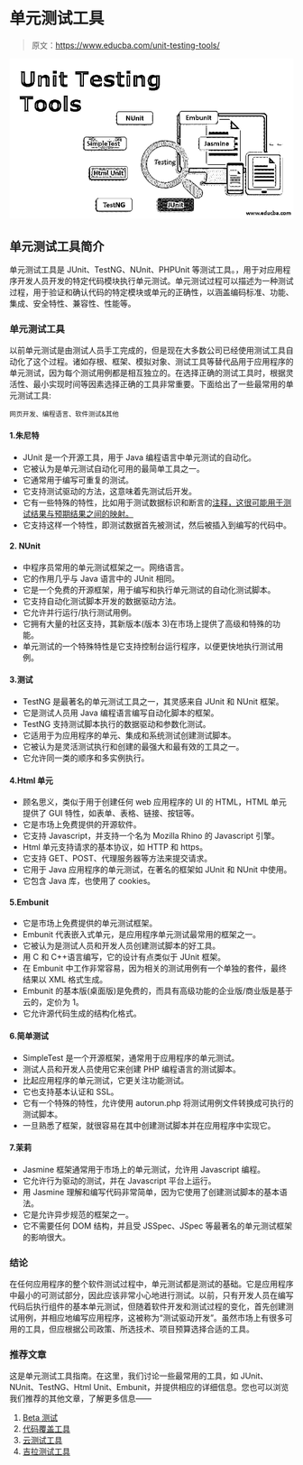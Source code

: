 # 单元测试工具

> 原文：<https://www.educba.com/unit-testing-tools/>

![unit testing tools](img/94002473405b8271923fd6c6a428e850.png)



## 单元测试工具简介

单元测试工具是 JUnit、TestNG、NUnit、PHPUnit 等测试工具。，用于对应用程序开发人员开发的特定代码模块执行单元测试。单元测试过程可以描述为一种测试过程，用于验证和确认代码的特定模块或单元的正确性，以涵盖编码标准、功能、集成、安全特性、兼容性、性能等。

### 单元测试工具

以前单元测试是由测试人员手工完成的，但是现在大多数公司已经使用测试工具自动化了这个过程。诸如存根、框架、模拟对象、测试工具等替代品用于应用程序的单元测试，因为每个测试用例都是相互独立的。在选择正确的测试工具时，根据灵活性、最小实现时间等因素选择正确的工具非常重要。下面给出了一些最常用的单元测试工具:

<small>网页开发、编程语言、软件测试&其他</small>

#### 1.朱尼特

*   JUnit 是一个开源工具，用于 Java 编程语言中单元测试的自动化。
*   它被认为是单元测试自动化可用的最简单工具之一。
*   它通常用于编写可重复的测试。
*   它支持测试驱动的方法，这意味着先测试后开发。
*   它有一些特殊的特性，比如用于测试数据标识和断言的[注释，这很可能用于测试结果与预期结果之间的映射。](https://www.educba.com/hibernate-annotations/)
*   它支持这样一个特性，即测试数据首先被测试，然后被插入到编写的代码中。

#### 2\. NUnit

*   中程序员常用的单元测试框架之一。网络语言。
*   它的作用几乎与 Java 语言中的 JUnit 相同。
*   它是一个免费的开源框架，用于编写和执行单元测试的自动化测试脚本。
*   它支持自动化测试脚本开发的数据驱动方法。
*   它允许并行运行/执行测试用例。
*   它拥有大量的社区支持，其新版本(版本 3)在市场上提供了高级和特殊的功能。
*   单元测试的一个特殊特性是它支持控制台运行程序，以便更快地执行测试用例。

#### 3.测试

*   TestNG 是最著名的单元测试工具之一，其灵感来自 JUnit 和 NUnit 框架。
*   它是测试人员用 Java 编程语言编写自动化脚本的框架。
*   TestNG 支持测试脚本执行的数据驱动和参数化测试。
*   它适用于为应用程序的单元、集成和系统测试创建测试脚本。
*   它被认为是灵活测试执行和创建的最强大和最有效的工具之一。
*   它允许同一类的顺序和多实例执行。

#### 4.Html 单元

*   顾名思义，类似于用于创建任何 web 应用程序的 UI 的 HTML，HTML 单元提供了 GUI 特性，如表单、表格、链接、按钮等。
*   它是市场上免费提供的开源软件。
*   它支持 Javascript，并支持一个名为 Mozilla Rhino 的 Javascript 引擎。
*   Html 单元支持请求的基本协议，如 HTTP 和 https。
*   它支持 GET、POST、代理服务器等方法来提交请求。
*   它用于 Java 应用程序的单元测试，在著名的框架如 JUnit 和 NUnit 中使用。
*   它包含 Java 库，也使用了 cookies。

#### 5.Embunit

*   它是市场上免费提供的单元测试框架。
*   Embunit 代表嵌入式单元，是应用程序单元测试最常用的框架之一。
*   它被认为是测试人员和开发人员创建测试脚本的好工具。
*   用 C 和 C++语言编写，它的设计有点类似于 JUnit 框架。
*   在 Embunit 中工作非常容易，因为相关的测试用例有一个单独的套件，最终结果以 XML 格式生成。
*   Embunit 的基本版(桌面版)是免费的，而具有高级功能的企业版/商业版是基于云的，定价为 1。
*   它允许源代码生成的结构化格式。

#### 6.简单测试

*   SimpleTest 是一个开源框架，通常用于应用程序的单元测试。
*   测试人员和开发人员使用它来创建 PHP 编程语言的测试脚本。
*   比起应用程序的单元测试，它更关注功能测试。
*   它也支持基本认证和 SSL。
*   它有一个特殊的特性，允许使用 autorun.php 将测试用例文件转换成可执行的测试脚本。
*   一旦熟悉了框架，就很容易在其中创建测试脚本并在应用程序中实现它。

#### 7.茉莉

*   Jasmine 框架通常用于市场上的单元测试，允许用 Javascript 编程。
*   它允许行为驱动的测试，并在 Javascript 平台上运行。
*   用 Jasmine 理解和编写代码非常简单，因为它使用了创建测试脚本的基本语法。
*   它是允许异步规范的框架之一。
*   它不需要任何 DOM 结构，并且受 JSSpec、JSpec 等最著名的单元测试框架的影响很大。

### 结论

在任何应用程序的整个软件测试过程中，单元测试都是测试的基础。它是应用程序中最小的可测试部分，因此应该非常小心地进行测试。以前，只有开发人员在编写代码后执行组件的基本单元测试，但随着软件开发和测试过程的变化，首先创建测试用例，并相应地编写应用程序，这被称为“测试驱动开发”。虽然市场上有很多可用的工具，但应根据公司政策、所选技术、项目预算选择合适的工具。

### 推荐文章

这是单元测试工具指南。在这里，我们讨论一些最常用的工具，如 JUnit、NUnit、TestNG、Html Unit、Embunit，并提供相应的详细信息。您也可以浏览我们推荐的其他文章，了解更多信息——

1.  [Beta 测试](https://www.educba.com/beta-testing/)
2.  [代码覆盖工具](https://www.educba.com/code-coverage-tools/)
3.  [云测试工具](https://www.educba.com/cloud-testing-tools/)
4.  [吉拉测试工具](https://www.educba.com/jira-testing-tool/)





